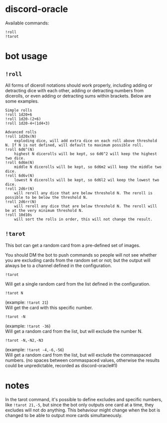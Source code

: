 # discord-oracle

Available commands:

```
!roll
!tarot
```

# bot usage

## `!roll`
All forms of diceroll notations should work properly, including adding or detracting dice with each other, adding or detracting numbers from dicerolls, or even adding or detracting sums within brackets. Below are some examples. <br>

```
Simple rolls
!roll 1d20+6
!roll 1d20-(2+6)
!roll 1d20-4+(1d4+3)

Advanced rolls
!roll 1d20x(N)
    exploding dice, will add extra dice on each roll above threshold N. If N is not defined, will default to maximum possible roll.
!roll 6d6^(N)
    highest N dicerolls will be kept, so 6d6^2 will keep the highest two dice.
!roll 6d6m(N)
    middle N dicerolls will be kept, so 6d6m2 will keep the middle two dice.
!roll 6d6v(N)
    lowest N dicerolls will be kept, so 6d6l2 wil keep the lowest two dice.
!roll 2d6r(N)
    will reroll any dice that are below threshold N. The reroll is possible to be below the threshold N.
!roll 2d6rr(N)
    will reroll any dice that are below threshold N. The reroll will be at the very minimum threshold N.
!roll 10d10s
    will sort the rolls in order, this will not change the result.
```

## `!tarot`
This bot can get a random card from a pre-defined set of images. 

You should DM the bot to push commands so people will not see whether you are excluding cards from the random set or not; but the output will always be to a channel defined in the configuration.

```
!tarot
```
Will get a single random card from the list defined in the configuration.

```
!tarot N
``` 
(example: `!tarot 21`) <br>
Will get the card with this specific number.

```
!tarot -N
```
(example: `!tarot -36`)<br>
Will get a random card from the list, but will exclude the number N.

```
!tarot -N,-N2,-N3
```
(example: `!tarot -4,-6,-56`) <br>
Will get a random card from the list, but will exclude the commaspaced numbers. (no spaces between commaspaced values, otherwise the results could be unpredictable, recorded as discord-oracle#1)


# notes
In the tarot command, it's possible to define excludes and specific numbers, like `!tarot 21,-5`, but since the bot only outputs one card at a time, they excludes will not do anything. This behaviour might change when the bot is changed to be able to output more cards simultaneously.